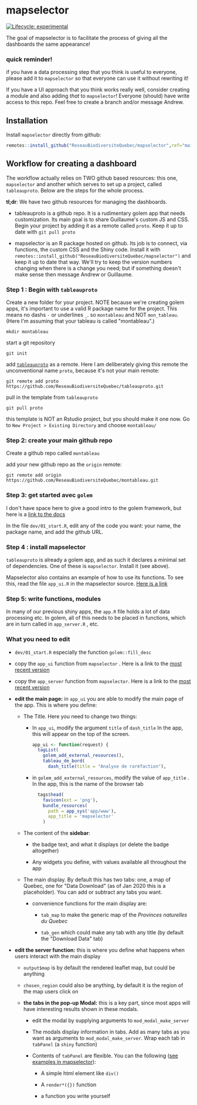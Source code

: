 # mapselector

<!-- badges: start -->

[![Lifecycle: experimental](https://img.shields.io/badge/lifecycle-experimental-orange.svg)](https://www.tidyverse.org/lifecycle/#experimental)

<!-- badges: end -->

The goal of mapselector is to facilitate the process of giving all the dashboards the same appearance!

### quick reminder!

if you have a data processing step that you think is useful to everyone, please add it to `mapselector` so that everyone can use it without rewriting it!

If you have a UI approach that you think works really well, consider creating a module and also adding *that* to `mapselector`! Everyone (should) have write access to this repo. Feel free to create a branch and/or message Andrew.

## Installation

Install `mapselector` directly from github:

``` r
remotes::install_github("ReseauBiodiversiteQuebec/mapselector",ref="main")
```

## Workflow for creating a dashboard

The workflow actually relies on TWO github based resources: this one, `mapselector` and another which serves to set up a project, called `tableauproto`. Below are the steps for the whole process.

**tl;dr**: We have two github resources for managing the dashboards.

-   tableauproto is a github repo. It is a rudimentary golem app that needs customization. Its main goal is to share Guillaume's custom JS and CSS. Begin your project by adding it as a remote called `proto`. Keep it up to date with `git pull proto`

-   mapselector is an R package hosted on github. Its job is to connect, via functions, the custom CSS and the Shiny code. Install it with `remotes::install_github("ReseauBiodiversiteQuebec/mapselector")` and keep it up to date that way. We'll try to keep the version numbers changing when there is a change you need; but if something doesn't make sense then message Andrew or Guillaume.

### Step 1 : Begin with `tableauproto`

Create a new folder for your project. NOTE because we're creating golem apps, it's important to use a valid R package name for the project. This means no dashs `-` or underlines `_`. so `montableau` and NOT `mon_tableau`. (Here I'm assuming that your tableau is called "montableau".)

    mkdir montableau

start a git repository

    git init

add [`tableauproto`](https://github.com/ReseauBiodiversiteQuebec/tableauproto) as a remote. Here I am deliberately giving this remote the unconventional name `proto`, because it's not your main remote:

    git remote add proto https://github.com/ReseauBiodiversiteQuebec/tableauproto.git

pull in the template from `tableauproto`

    git pull proto

this template is NOT an Rstudio project, but you should make it one now. Go to `New Project > Existing Directory` and choose `montableau/`

### Step 2: create your main github repo

Create a github repo called `montableau`

add your new github repo as the `origin` remote:

    git remote add origin https://github.com/ReseauBiodiversiteQuebec/montableau.git

### Step 3: get started avec `golem`

I don't have space here to give a good intro to the golem framework, but here is a [link to the docs](https://engineering-shiny.org/)

In the file `dev/01_start.R`, edit any of the code you want: your name, the package name, and add the github URL.

### Step 4 : install mapselector

`tableauproto` is already a golem app, and as such it declares a minimal set of dependencies. One of these is `mapselector`. Install it (see above).

Mapselector also contains an example of how to use its functions. To see this, read the file `app_ui.R` in the mapselector source. [Here is a link](https://github.com/ReseauBiodiversiteQuebec/mapselector/blob/main/R/app_ui.R)

### Step 5: write functions, modules

In many of our previous shiny apps, the `app.R` file holds a lot of data processing etc. In golem, all of this needs to be placed in functions, which are in turn called in `app_server.R` , etc.

### What you need to edit

-   `dev/01_start.R` especially the function `golem::fill_desc`

-   copy the `app_ui` function from `mapselector` . Here is a link to the [most recent version](https://github.com/ReseauBiodiversiteQuebec/mapselector/blob/main/R/app_ui.R#L7)

-   copy the `app_server` function from `mapselector`. Here is a link to the [most recent version](https://github.com/ReseauBiodiversiteQuebec/mapselector/blob/main/R/app_server.R#L7)

-   **edit the main page:** in `app_ui` you are able to modify the main page of the app. This is where you define:

    -   The Title. Here you need to change two things:

        -   In `app_ui`, modify the argument `title` of `dash_title` In the app, this will appear on the top of the screen.

            ``` r
            app_ui <- function(request) {
              tagList(
                golem_add_external_resources(),
                tableau_de_bord(
                  dash_title(title = "Analyse de raréfaction"), 
            ```

        -   in `golem_add_external_resources`, modify the value of `app_title` . In the app, this is the name of the browser tab

            ``` r
              tags$head(
                favicon(ext = 'png'),
                bundle_resources(
                  path = app_sys('app/www'),
                  app_title = 'mapselector'
                )
            ```

    -   The content of the **sidebar**:

        -   the badge text, and what it displays (or delete the badge altogether)

        -   Any widgets you define, with values available all throughout the app

    -   The main display. By default this has two tabs: one, a map of Quebec, one for "Data Download" (as of Jan 2020 this is a placeholder). You can add or subtract any tabs you want.

        -   convenience functions for the main display are:

            -   `tab_map` to make the generic map of the *Provinces naturelles du Quebec*

            -   `tab_gen` which could make any tab with any title (by default the "Download Data" tab)

-   **edit the server function:** this is where you define what happens when users interact with the main display

    -   `output$map` is by default the rendered leaflet map, but could be anything

    -   `chosen_region` could also be anything, by default it is the region of the map users click on

    -   **the tabs in the pop-up Modal:** this is a key part, since most apps will have interesting results shown in these modals.

        -   edit the modal by supplying arguments to `mod_modal_make_server`

        -   The modals display information in tabs. Add as many tabs as you want as arguments to `mod_modal_make_server`. Wrap each tab in `tabPanel` (a `shiny` function)

        -   Contents of `tabPanel` are flexible. You can the following ([see examples in mapselector](https://github.com/ReseauBiodiversiteQuebec/mapselector/blob/main/R/app_server.R#L12)):

            -   A simple html element like `div()`

            -   A `render*({})` function

            -   a function you write yourself
